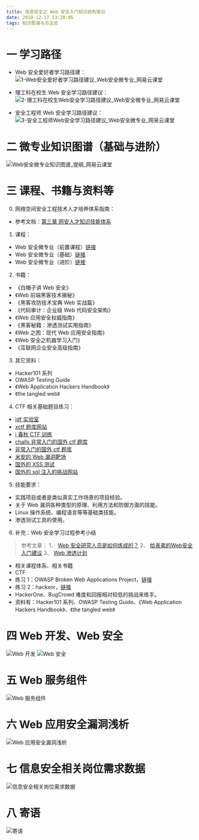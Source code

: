 ```yaml
---
title: 信息安全之 Web 安全入门知识结构笔记
date: 2018-12-17 13:28:05
tags: 知识图谱与方法论
---
```

# 一 学习路径
- Web 安全爱好者学习路径建：
![1-Web安全爱好者学习路径建议_Web安全微专业_网易云课堂](图0.PNG)

- 理工科在校生 Web 安全学习路径建议：
![2-理工科在校生Web安全学习路径建议_Web安全微专业_网易云课堂](图0-1.PNG)

- 安全工程师 Web 安全学习路径建议：
![3-安全工程师Web安全学习路径建议_Web安全微专业_网易云课堂](图0-2.PNG)

# 二 微专业知识图谱（基础与进阶）
![Web安全微专业知识图谱_提纲_网易云课堂](图0-3.PNG)

# 三 课程、书籍与资料等
0. 网络空间安全工程技术人才培养体系指南：
- 参考文档：[第三章 网安人才知识技能体系](http://plb1sn5p2.bkt.clouddn.com/%E7%BD%91%E7%BB%9C%E7%A9%BA%E9%97%B4%E5%AE%89%E5%85%A8%E5%B7%A5%E7%A8%8B%E6%8A%80%E6%9C%AF%E4%BA%BA%E6%89%8D%E5%9F%B9%E5%85%BB%E4%BD%93%E7%B3%BB%E6%8C%87%E5%8D%971.0.pdf?nsukey=LtDDL%2FiAbvzJlJ%2BIKcJF7%2Bix%2Bc%2BInR2D2FRMfg%2BDhtrB9q3M6133fn3wubACRwMs0T%2F2vftzK8Zy9BuKKo2nvdAwhdm0fvwAUFCddXzsEeJcZHQCCkmWj0GtIu1QHIwHfuwBe%2B%2BF%2BcnKRDnXTkA8q8gSZbIhHnd8l%2FLTvpgFCn%2F9iDZr3vK6yzjrJ%2BSoL4AxQWd3anCe2Sbnqw%2FTea%2B1xA%3D%3D)

1. 课程：
- Web 安全微专业（前置课程）[链接](https://study.163.com/course/introduction.htm?courseId=1003521035#/courseDetail?tab=1)
- Web 安全微专业（基础）[链接](https://mooc.study.163.com/smartSpec/detail/1001227001.htm?share=1&shareId=9305777)
- Web 安全微专业（进阶）[链接](https://mooc.study.163.com/smartSpec/detail/1001386007.htm?share=1&shareId=9305777)

2. 书籍：
- 《白帽子讲 Web 安全》
- 《Web 前端黑客技术揭秘》
- 《黑客攻防技术宝典 Web 实战篇》
- 《代码审计：企业级 Web 代码安全架构》
- 《Web 应用安全权威指南》
- 《黑客秘籍：渗透测试实用指南》
- 《Web 之困：现代 Web 应用安全指南》
- 《Web 安全之机器学习入门》
- 《互联网企业安全高级指南》

3. 其它资料：
- Hacker101 系列
- OWASP Testing Guide
- 《Web Application Hackers Handbook》
- 《the tangled web》

4. CTF 相关基础题目练习：
- [idf 实验室](http://ctf.idf.cn/)
- [xctf 题库网站](oj.xctf.org.cn/)
- [i 春秋 CTF 训练](https://www.ichunqiu.com/battalion)
- [challs 非常入门的国外 ctf 题库](www.wechall.net/)
- [非常入门的国外 ctf 题库](canyouhackit.it)
- [米安的 Web 漏洞靶场](ctf.moonsos.com/pentest/index.php)
- [国外的 XSS 测试](prompt.ml/0)
- [国外的 sql 注入的挑战网站](redtiger.labs.overthewire.org)

5. 技能要求：
- 实践项目或者是类似真实工作场景的项目经验。
- 关于 Web 漏洞各种类型的原理、利用方法和防御方面的技能。
- Linux 操作系统、编程语言等等基础类技能。
- 渗透测试工具的使用。

6. 补充：Web 安全学习过程参考小结
> 参考文章：
1、 [Web 安全研究人员是如何炼成的？](https://xz.aliyun.com/t/2358)
2、 [给表弟的Web安全入门建议](https://sosly.me/index.php/2017/07/17/studywebsec/)
3、 [Web 渗透计划](https://pentesterlab.com/bootcamp/)

- 相关课程体系、相关书籍
- CTF
- 练习 1：OWASP Broken Web Applications Project，[链接](https://www.owasp.org/index.php/OWASP_Broken_Web_Applications_Project)
- 练习 2：hackxor，[链接](https://hackxor.net/)
- HackerOne、BugCrowd 难度和回报相对较低的挑战来练手。
- 资料有：Hacker101 系列、OWASP Testing Guide、《Web Application Hackers Handbook》、《the tangled web》

# 四 Web 开发、Web 安全
![Web 开发](图1.PNG)
![Web 安全](图2.PNG)

# 五 Web 服务组件
![Web 服务组件](图3.PNG)

# 六 Web 应⽤安全漏洞浅析
![Web 应⽤安全漏洞浅析](图4.PNG)

# 七 信息安全相关岗位需求数据
![信息安全相关岗位需求数据](图5.PNG)

# 八 寄语
![寄语](图6.PNG)